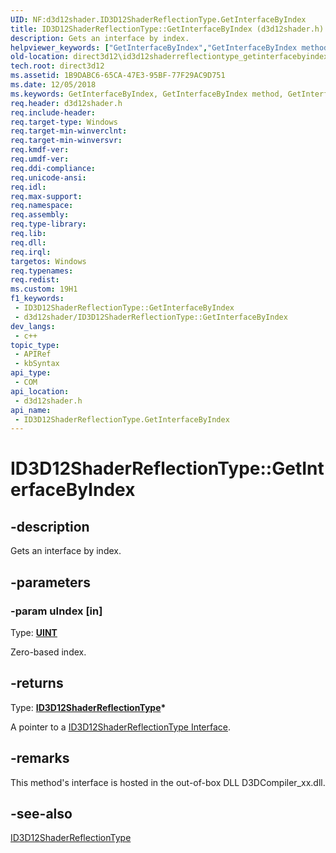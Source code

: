 ```yaml
---
UID: NF:d3d12shader.ID3D12ShaderReflectionType.GetInterfaceByIndex
title: ID3D12ShaderReflectionType::GetInterfaceByIndex (d3d12shader.h)
description: Gets an interface by index.
helpviewer_keywords: ["GetInterfaceByIndex","GetInterfaceByIndex method","GetInterfaceByIndex method","ID3D12ShaderReflectionType interface","ID3D12ShaderReflectionType interface","GetInterfaceByIndex method","ID3D12ShaderReflectionType.GetInterfaceByIndex","ID3D12ShaderReflectionType::GetInterfaceByIndex","d3d12shader/ID3D12ShaderReflectionType::GetInterfaceByIndex","direct3d12.id3d12shaderreflectiontype_getinterfacebyindex"]
old-location: direct3d12\id3d12shaderreflectiontype_getinterfacebyindex.htm
tech.root: direct3d12
ms.assetid: 1B9DABC6-65CA-47E3-95BF-77F29AC9D751
ms.date: 12/05/2018
ms.keywords: GetInterfaceByIndex, GetInterfaceByIndex method, GetInterfaceByIndex method,ID3D12ShaderReflectionType interface, ID3D12ShaderReflectionType interface,GetInterfaceByIndex method, ID3D12ShaderReflectionType.GetInterfaceByIndex, ID3D12ShaderReflectionType::GetInterfaceByIndex, d3d12shader/ID3D12ShaderReflectionType::GetInterfaceByIndex, direct3d12.id3d12shaderreflectiontype_getinterfacebyindex
req.header: d3d12shader.h
req.include-header: 
req.target-type: Windows
req.target-min-winverclnt: 
req.target-min-winversvr: 
req.kmdf-ver: 
req.umdf-ver: 
req.ddi-compliance: 
req.unicode-ansi: 
req.idl: 
req.max-support: 
req.namespace: 
req.assembly: 
req.type-library: 
req.lib: 
req.dll: 
req.irql: 
targetos: Windows
req.typenames: 
req.redist: 
ms.custom: 19H1
f1_keywords:
 - ID3D12ShaderReflectionType::GetInterfaceByIndex
 - d3d12shader/ID3D12ShaderReflectionType::GetInterfaceByIndex
dev_langs:
 - c++
topic_type:
 - APIRef
 - kbSyntax
api_type:
 - COM
api_location:
 - d3d12shader.h
api_name:
 - ID3D12ShaderReflectionType.GetInterfaceByIndex
---
```


# ID3D12ShaderReflectionType::GetInterfaceByIndex


## -description

Gets an interface by index.

## -parameters

### -param uIndex [in]

Type: <b><a href="/windows/desktop/WinProg/windows-data-types">UINT</a></b>

Zero-based index.

## -returns

Type: <b><a href="/windows/desktop/api/d3d12shader/nn-d3d12shader-id3d12shaderreflectiontype">ID3D12ShaderReflectionType</a>*</b>

A pointer to a <a href="/windows/desktop/api/d3d12shader/nn-d3d12shader-id3d12shaderreflectiontype">ID3D12ShaderReflectionType Interface</a>.

## -remarks

This method's interface is hosted in the out-of-box DLL D3DCompiler_xx.dll.

## -see-also

<a href="/windows/desktop/api/d3d12shader/nn-d3d12shader-id3d12shaderreflectiontype">ID3D12ShaderReflectionType</a>